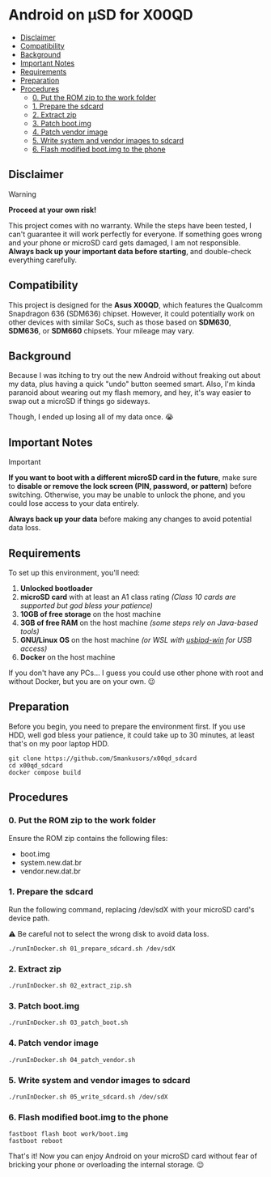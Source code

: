 # Android on µSD for X00QD

- [Disclaimer](#disclaimer)
- [Compatibility](#compatibility)
- [Background](#background)
- [Important Notes](#important-notes)
- [Requirements](#requirements)
- [Preparation](#preparation)
- [Procedures](#procedures)
  - [0. Put the ROM zip to the work folder](#0-put-the-rom-zip-to-the-work-folder)
  - [1. Prepare the sdcard](#1-prepare-the-sdcard)
  - [2. Extract zip](#2-extract-zip)
  - [3. Patch boot.img](#3-patch-bootimg)
  - [4. Patch vendor image](#4-patch-vendor-image)
  - [5. Write system and vendor images to sdcard](#5-write-system-and-vendor-images-to-sdcard)
  - [6. Flash modified boot.img to the phone](#6-flash-modified-bootimg-to-the-phone)

## Disclaimer

> [!WARNING]
> **Proceed at your own risk!**
>
> This project comes with no warranty. While the steps have been tested, I can't guarantee it will work perfectly for everyone. If something goes wrong and your phone or microSD card gets damaged, I am not responsible. **Always back up your important data before starting**, and double-check everything carefully.

## Compatibility

This project is designed for the **Asus X00QD**, which features the Qualcomm Snapdragon 636 (SDM636) chipset. However, it could potentially work on other devices with similar SoCs, such as those based on **SDM630**, **SDM636**, or **SDM660** chipsets. Your mileage may vary.

## Background

Because I was itching to try out the new Android without freaking out about my data, plus having a quick "undo" button seemed smart. Also, I'm kinda paranoid about wearing out my flash memory, and hey, it's way easier to swap out a microSD if things go sideways.

Though, I ended up losing all of my data once. 😭

## Important Notes

> [!IMPORTANT]
>
> **If you want to boot with a different microSD card in the future**, make sure to **disable or remove the lock screen (PIN, password, or pattern)** before switching. Otherwise, you may be unable to unlock the phone, and you could lose access to your data entirely.
>
> **Always back up your data** before making any changes to avoid potential data loss.

## Requirements

To set up this environment, you'll need:

1. **Unlocked bootloader**
2. **microSD card** with at least an A1 class rating *(Class 10 cards are supported but god bless your patience)*
3. **10GB of free storage** on the host machine
4. **3GB of free RAM** on the host machine *(some steps rely on Java-based tools)*
5. **GNU/Linux OS** on the host machine *(or WSL with [usbipd-win](https://github.com/dorssel/usbipd-win) for USB access)*
6. **Docker** on the host machine

If you don't have any PCs... I guess you could use other phone with root and without Docker, but you are on your own. 😉

## Preparation

Before you begin, you need to prepare the environment first. If you use HDD, well god bless your patience, it could take up to 30 minutes, at least that's on my poor laptop HDD.

```
git clone https://github.com/Smankusors/x00qd_sdcard
cd x00qd_sdcard
docker compose build
```

## Procedures

### 0. Put the ROM zip to the work folder

Ensure the ROM zip contains the following files:

* boot.img
* system.new.dat.br
* vendor.new.dat.br

### 1. Prepare the sdcard

Run the following command, replacing /dev/sdX with your microSD card's device path.

⚠️ Be careful not to select the wrong disk to avoid data loss.

```
./runInDocker.sh 01_prepare_sdcard.sh /dev/sdX
```

### 2. Extract zip

```
./runInDocker.sh 02_extract_zip.sh
```

### 3. Patch boot.img

```
./runInDocker.sh 03_patch_boot.sh
```

### 4. Patch vendor image

```
./runInDocker.sh 04_patch_vendor.sh
```

### 5. Write system and vendor images to sdcard

```
./runInDocker.sh 05_write_sdcard.sh /dev/sdX
```

### 6. Flash modified boot.img to the phone

```
fastboot flash boot work/boot.img
fastboot reboot
```

That's it! Now you can enjoy Android on your microSD card without fear of bricking your phone or overloading the internal storage. 😉